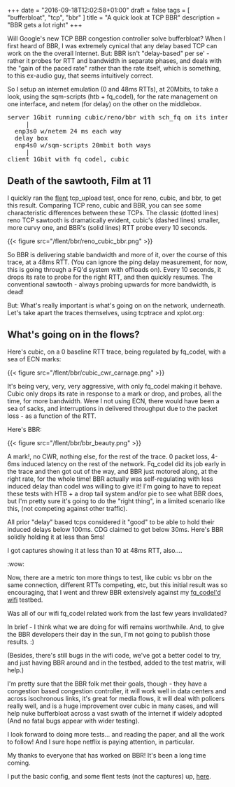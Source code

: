 +++
date = "2016-09-18T12:02:58+01:00"
draft = false
tags = [ "bufferbloat", "tcp", "bbr" ]
title = "A quick look at TCP BBR"
description = "BBR gets a lot right"
+++

Will Google's new TCP BBR congestion controller solve bufferbloat?
When I first heard of BBR, I was extremely cynical that any delay
based TCP can work on the the overall Internet. But: BBR isn't
"delay-based" per se' - rather it probes for RTT and bandwidth in
separate phases, and deals with the "gain of the paced rate" rather
than the rate itself, which is something, to this ex-audio guy, that
seems intuitively correct.

So I setup an internet emulation (0 and 48ms RTTs), at 20Mbits,
to take a look, using the sqm-scripts (htb + fq_codel), for the rate
management on one interface, and netem (for delay) on the other on the
middlebox.

<pre>
server 1Gbit running cubic/reno/bbr with sch_fq on its interfaces
     |
  enp3s0 w/netem 24 ms each way
  delay box
  enp4s0 w/sqm-scripts 20mbit both ways
     |
client 1Gbit with fq_codel, cubic
</pre>

## Death of the sawtooth, Film at 11

I quickly ran the [flent](https://flent.org) tcp_upload test, once for
reno, cubic, and bbr, to get this result. Comparing TCP reno, cubic
and BBR, you can see some characteristic differences between these
TCPs. The classic (dotted lines) reno TCP sawtooth is dramatically
evident, cubic's (dashed lines) smaller, more curvy one, and BBR's (solid
lines) RTT probe every 10 seconds.

{{< figure src="/flent/bbr/reno_cubic_bbr.png" >}}

So BBR is delivering stable bandwidth and more of it, over the course
of this trace, at a 48ms RTT. (You can ignore the ping delay
measurement, for now, this is going through a FQ'd system with
offloads on). Every 10 seconds, it drops its rate to probe for the
right RTT, and then quickly resumes. The conventional sawtooth -
always probing upwards for more bandwidth, is dead!

But: What's really important is what's going on on the network,
underneath. Let's take apart the traces themselves, using tcptrace and
xplot.org:

## What's going on in the flows?

Here's cubic, on a 0 baseline RTT trace, being regulated by fq_codel,
with a sea of ECN marks:

{{< figure src="/flent/bbr/cubic_cwr_carnage.png" >}}

It's being very, very, very aggressive, with only fq_codel making it
behave. Cubic only drops its rate in response to a mark or drop, and
probes, all the time, for more bandwidth. Were I not using ECN, there
would have been a sea of sacks, and interruptions in delivered
throughput due to the packet loss - as a function of the RTT.

Here's BBR:

{{< figure src="/flent/bbr/bbr_beauty.png" >}}

A mark!, no CWR, nothing else, for the rest of the trace. 0 packet
loss, 4-6ms induced latency on the rest of the network. Fq_codel did its
job early in the trace and then got out of the way, and BBR just
motored along, at the right rate, for the whole time! BBR actually was
self-regulating with less induced delay than codel was willing to give
it! I'm going to have to repeat these tests with HTB + a drop tail
system and/or pie to see what BBR does, but I'm pretty sure it's going
to do the "right thing", in a limited scenario like this, (not
competing against other traffic).

All prior "delay" based tcps considered it "good" to be able to hold
their induced delays below 100ms. CDG claimed to get below
30ms. Here's BBR solidly holding it at less than 5ms!

I got captures showing it at less than 10 at 48ms RTT, also....

:wow:

Now, there are a metric ton more things to test, like cubic vs bbr on
the same connection, different RTTs competing, etc, but this initial
result was so encouraging, that I went and threw BBR extensively
against my [fq_codel'd wifi](/tags/ath9k) testbed.

Was all of our wifi fq_codel related work from the last few years invalidated?

In brief - I think what we are doing for wifi remains worthwhile. And,
to give the BBR developers their day in the sun, I'm not going to
publish those results. :)

(Besides, there's still bugs in the wifi code, we've got a better codel
to try, and just having BBR around and in the testbed, added to the
test matrix, will help.)

I'm pretty sure that the BBR folk met their goals, though - they have
a congestion based congestion controller, it will work well in data
centers and across isochronous links, it's great for media flows, it
will deal with policers really well, and is a huge improvement over
cubic in many cases, and will help nuke bufferbloat across a vast
swath of the internet if widely adopted (And no fatal bugs appear with
wider testing).

I look forward to doing more tests... and reading the paper, and all
the work to follow! And I sure hope netflix is paying attention, in
particular.

My thanks to everyone that has worked on BBR! It's been a long time coming.

I put the basic config, and some flent tests (not the captures) up, [here](/flent/bbr).

